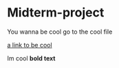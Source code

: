 # Midterm-project

You wanna be cool go to the cool file

[a link to be cool](cool.md)

Im cool <strong>bold text</strong>